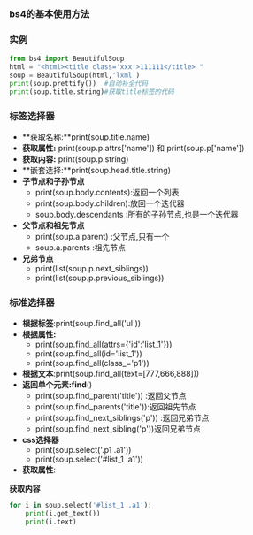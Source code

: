 ### bs4的基本使用方法 

### 实例

```python
from bs4 import BeautifulSoup
html = "<html><title class='xxx'>111111</title> "
soup = BeautifulSoup(html,'lxml')
print(soup.prettify())  #自动补全代码
print(soup.title.string)#获取title标签的代码
```

### 标签选择器

- **获取名称:**print(soup.title.name)
- **获取属性:** print(soup.p.attrs['name']) 和 print(soup.p['name'])
- **获取内容:** print(soup.p.string)
- **嵌套选择:**print(soup.head.title.string)
- **子节点和子孙节点**
	- print(soup.body.contents):返回一个列表
	- print(soup.body.children):放回一个迭代器
	- soup.body.descendants :所有的子孙节点,也是一个迭代器
- **父节点和祖先节点**
	- print(soup.a.parent) :父节点,只有一个
	- soup.a.parents :祖先节点
- **兄弟节点**
	- print(list(soup.p.next_siblings))
	- print(list(soup.p.previous_siblings))

### 标准选择器

- **根据标签**:print(soup.find_all('ul'))
- **根据属性:**
	- print(soup.find_all(attrs={'id':'list_1'}))
	- print(soup.find_all(id='list_1'))
	- print(soup.find_all(class_='p1'))
- **根据文本**:print(soup.find_all(text=[777,666,888]))
- **返回单个元素:find**()
	- print(soup.find_parent('title')) :返回父节点
	- print(soup.find_parents('title')):返回祖先节点
	- print(soup.find_next_siblings('p')) :返回兄弟节点
	- print(soup.find_next_sibling('p'))返回兄弟节点
- **css选择器**
	- print(soup.select('.p1 .a1'))
	- print(soup.select('#list_1 .a1'))
- **获取属性**:

**获取内容**

```python
for i in soup.select('#list_1 .a1'):
	print(i.get_text())
	print(i.text)
```

